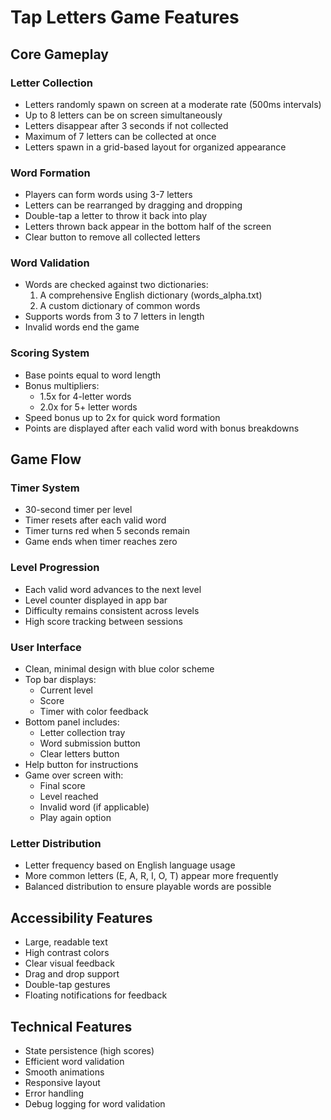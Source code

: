 # Tap Letters Game Features

## Core Gameplay

### Letter Collection
- Letters randomly spawn on screen at a moderate rate (500ms intervals)
- Up to 8 letters can be on screen simultaneously
- Letters disappear after 3 seconds if not collected
- Maximum of 7 letters can be collected at once
- Letters spawn in a grid-based layout for organized appearance

### Word Formation
- Players can form words using 3-7 letters
- Letters can be rearranged by dragging and dropping
- Double-tap a letter to throw it back into play
- Letters thrown back appear in the bottom half of the screen
- Clear button to remove all collected letters

### Word Validation
- Words are checked against two dictionaries:
  1. A comprehensive English dictionary (words_alpha.txt)
  2. A custom dictionary of common words
- Supports words from 3 to 7 letters in length
- Invalid words end the game

### Scoring System
- Base points equal to word length
- Bonus multipliers:
  - 1.5x for 4-letter words
  - 2.0x for 5+ letter words
- Speed bonus up to 2x for quick word formation
- Points are displayed after each valid word with bonus breakdowns

## Game Flow

### Timer System
- 30-second timer per level
- Timer resets after each valid word
- Timer turns red when 5 seconds remain
- Game ends when timer reaches zero

### Level Progression
- Each valid word advances to the next level
- Level counter displayed in app bar
- Difficulty remains consistent across levels
- High score tracking between sessions

### User Interface
- Clean, minimal design with blue color scheme
- Top bar displays:
  - Current level
  - Score
  - Timer with color feedback
- Bottom panel includes:
  - Letter collection tray
  - Word submission button
  - Clear letters button
- Help button for instructions
- Game over screen with:
  - Final score
  - Level reached
  - Invalid word (if applicable)
  - Play again option

### Letter Distribution
- Letter frequency based on English language usage
- More common letters (E, A, R, I, O, T) appear more frequently
- Balanced distribution to ensure playable words are possible

## Accessibility Features
- Large, readable text
- High contrast colors
- Clear visual feedback
- Drag and drop support
- Double-tap gestures
- Floating notifications for feedback

## Technical Features
- State persistence (high scores)
- Efficient word validation
- Smooth animations
- Responsive layout
- Error handling
- Debug logging for word validation
